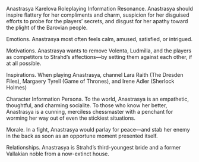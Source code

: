 Anastrasya Karelova 
Roleplaying Information
Resonance. Anastrasya should inspire flattery for her compliments and charm, suspicion for her disguised efforts to probe for the players’ secrets, and disgust for her apathy toward the plight of the Barovian people.

Emotions. Anastrasya most often feels calm, amused, satisfied, or intrigued.

Motivations. Anastrasya wants to remove Volenta, Ludmilla, and the players as competitors to Strahd’s affections—by setting them against each other, if at all possible.

Inspirations. When playing Anastrasya, channel Lara Raith (The Dresden Files), Margaery Tyrell (Game of Thrones), and Irene Adler (Sherlock Holmes)

Character Information
Persona. To the world, Anastrasya is an empathetic, thoughtful, and charming socialite. To those who know her better, Anastrasya is a cunning, merciless chessmaster with a penchant for worming her way out of even the stickiest situations.

Morale. In a fight, Anastrasya would parlay for peace—and stab her enemy in the back as soon as an opportune moment presented itself.

Relationships. Anastrasya is Strahd’s third-youngest bride and a former Vallakian noble from a now-extinct house.